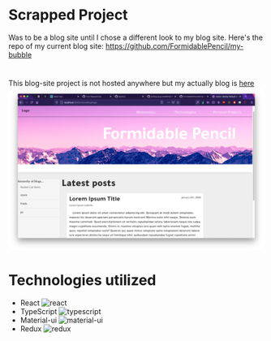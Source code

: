 # Scrapped Project
Was to be a blog site until I chose a different look to my blog site. Here's the repo of my current blog site: https://github.com/FormidablePencil/my-bubble

#
This blog-site project is not hosted anywhere but my actually blog is [here](https://github.com/FormidablePencil/Starbucks-replication.git)
<img src="https://github.com/FormidablePencil/blog-site/blob/master/src/images/mainScreenImg.png?raw=true" width="600" title="app image">


# Technologies utilized

- React <img src="https://i.ibb.co/c1kpQYX/react-Logo.png" width="20" title="react">
- TypeScript <img src="https://gist.githubusercontent.com/FormidablePencil/08767773b974a5e26f84ddb558cda01f/raw/441a3b040130c35e3892eb3c8c4fe273cf0347dd/typescript.svg" width="20" title="typescript">
- Material-ui <img src="https://gist.githubusercontent.com/FormidablePencil/728a4b1f60dfaf80aeec6cafb5c69b4a/raw/cd5e7ea5d13fbcc14c57e7f7a924b9feaadc05b1/material-ui.svg" width="20" title="material-ui">
- Redux <img src="https://i.ibb.co/nDCsZTK/5848309bcef1014c0b5e4a9a.png" width="20" title="redux">
